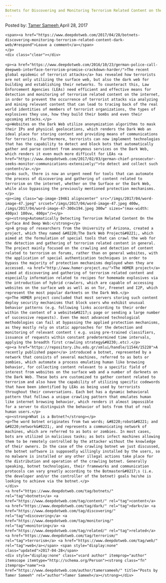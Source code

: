 ```yaml
---
Botnets for Discovering and Monitoring Terrorism Related Content on the Dark Web
---
```

<article class="post-listing post-19451 post type-post status-publish format-standard has-post-thumbnail hentry  tag-botnets tag-content tag-dark tag-discovering tag-monitoring tag-terrorism tag-web">
    <div class="post-inner">
        <span>Posted by: <a href="https://www.deepdotweb.com/author/tamersameeh/" title>Tamer Sameeh </a></span>
    <span>April 28, 2017</span>
    
    <span><a href="https://www.deepdotweb.com/2017/04/28/botnets-discovering-monitoring-terrorism-related-content-dark-web/#respond">Leave a comment</a></span>
    </p>
    <div class="clear"></div>
    
    <p><a href="https://www.deepdotweb.com/2016/10/23/german-police-call-deepweb-interface-terrorism-promise-crackdown-harder/">The recent global epidemic of terrorist attacks</a> has revealed how terrorists are not only utilizing the surface web, but also the dark web for building and establishing their networks. To counteract this, Law Enforcement Agencies (LEAs) need efficient and effective means for detection and monitoring of terrorism related content on the internet, in order to prevent the occurrence of terrorist attacks via analyzing and mining relevant content that can lead to tracing back of the real world identities of members of terrorist organizations, the types of explosives they use, how they build their bombs and even their upcoming attacks.</p>
    <p>Websites on the Dark Web utilize anonymization algorithms to mask their IPs and physical geolocations, which renders the Dark Web an ideal place for storing content and providing means of communications for terrorists. Furthermore, terrorists can now implement technologies that has the capability to detect and block bots that automatically gather and parse content from anonymous services on the Dark Web, which renders it even much more difficult for LEAs <a href="https://www.deepdotweb.com/2017/02/03/german-chief-prosecutor-seeks-monitor-communications-extensively/">to detect and collect such content</a>.</p>
    <p>As such, there is now an urgent need for tools that can automate the process of discovering and gathering of content related to terrorism on the internet, whether on the Surface or the Dark Web, while also bypassing the previously mentioned protection mechanisms.</p>
    <p><img class="wp-image-19461 aligncenter" src="/imgs/2017/04/word-image-47.jpeg" srcset="/imgs/2017/04/word-image-47.jpeg 400w, /imgs/2017/04/word-image-47-300x194.jpeg 300w" sizes="(max-width: 400px) 100vw, 400px"/></p>
    <p><strong>Automatically Detecting Terrorism Related Content On the Surface And Deep Web:</strong></p>
    <p>A group of researchers from the University of Arizona, created a project, which they named &#8220;The Dark Web Project&#8221;, which aimed at the formulation of special tools that can crawl the web for the detection and gathering of terrorism related content in general. The project mainly focused on the crawling and detection of content related to terrorism on forums, rather than on general websites, with the application of special authentication techniques in order to bypass the majority of protection mechanisms deployed when they are accessed. <a href="http://www.homer-project.eu/">The HOMER project</a> aimed at discovering and gathering of terrorism related content and especially information related to recipes for homemade explosives via the introduction of hybrid crawlers, which are capable of accessing websites on the surface web as well as on Tor, Freenet and I2P, which represent the most popular darknets on the Dark Web.</p>
    <p>The HOMER project concluded that most servers storing such content deploy security mechanisms that block users who exhibit unusual behavior patterns (e.g. following links according to their order within the content of a website&#8217;s page or sending a large number of successive requests). Even the most advanced technological methodologies can fail at bypassing the applied protection mechanisms, as they mostly rely on static approaches for the detection and monitoring of relevant content ( e.g. using pre-trained classifiers, issuance of requests within constant predetermined time intervals, applying the breadth first crawling strategy&#8230;.etc).</p>
    <p><a href="https://repository.ihu.edu.gr/xmlui/handle/11544/15220">A recently published paper</a> introduced a botnet, represented by a network that consists of several machines, referred to as bots or zombies, which automate a process emulating human like browsing behavior, for collecting content relevant to a specific field of interest from websites on the surface web and a number of darknets on the Dark Web. These bots are customized to gather content related to terrorism and also have the capability of utilizing specific codewords that have been identified by LEAs as being used by terrorists throughout their conversations. Each bot has a dynamic behavioral pattern that follows a unique crawling pattern that emulates human like internet browsing behavior, which renders it almost impossible for a server to distinguish the behavior of bots from that of real human users.</p>
    <p><strong>What is a Botnet?</strong></p>
    <p>The word botnet originates from two words; &#8220;robot&#8221; and &#8220;network&#8221;, and represents a communicating network of machines, which are referred to as bots or zombies. In most cases, bots are utilized in malicious tasks; as bots infect machines allowing them to be remotely controlled by the attacker without the knowledge of their owners. In the case of the crawling botnet we just discussed, the botnet software is supposedly willingly installed by the users, so no malware is installed or any other illegal actions take place for the distribution and operation of the crawling botnet. Generally speaking, botnet technologies, their frameworks and communication protocols can vary greatly according to the Botmaster&#8217;s (i.e. the developer and/or the controller of the botnet) goals he/she is looking to achieve via the botnet.</p>
    </div>
    <a href="https://www.deepdotweb.com/tag/botnets/" rel="tag">botnets</a> <a href="https://www.deepdotweb.com/tag/content/" rel="tag">content</a> <a href="https://www.deepdotweb.com/tag/dark/" rel="tag">dark</a> <a href="https://www.deepdotweb.com/tag/discovering/" rel="tag">discovering</a> <a href="https://www.deepdotweb.com/tag/monitoring/" rel="tag">monitoring</a> <a href="https://www.deepdotweb.com/tag/related/" rel="tag">related</a> <a href="https://www.deepdotweb.com/tag/terrorism/" rel="tag">terrorism</a> <a href="https://www.deepdotweb.com/tag/web/" rel="tag">web</a></span> <span style="display:none" class="updated">2017-04-28</span>
    <div style="display:none" class="vcard author" itemprop="author" itemscope itemtype="http://schema.org/Person"><strong class="fn" itemprop="name"><a href="https://www.deepdotweb.com/author/tamersameeh/" title="Posts by Tamer Sameeh" rel="author">Tamer Sameeh</a></strong></div>
    
